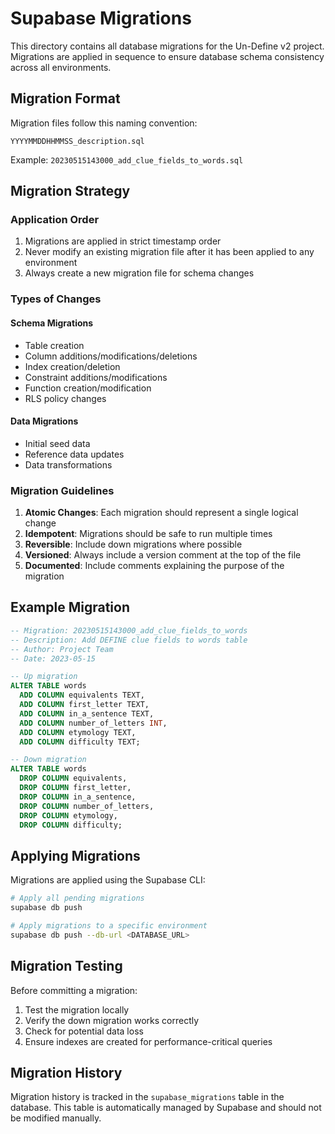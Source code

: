 # Supabase Migrations

This directory contains all database migrations for the Un-Define v2 project. Migrations are applied in sequence to ensure database schema consistency across all environments.

## Migration Format

Migration files follow this naming convention:

```
YYYYMMDDHHMMSS_description.sql
```

Example: `20230515143000_add_clue_fields_to_words.sql`

## Migration Strategy

### Application Order

1. Migrations are applied in strict timestamp order
2. Never modify an existing migration file after it has been applied to any environment
3. Always create a new migration file for schema changes

### Types of Changes

#### Schema Migrations

- Table creation
- Column additions/modifications/deletions
- Index creation/deletion
- Constraint additions/modifications
- Function creation/modification
- RLS policy changes

#### Data Migrations

- Initial seed data
- Reference data updates
- Data transformations

### Migration Guidelines

1. **Atomic Changes**: Each migration should represent a single logical change
2. **Idempotent**: Migrations should be safe to run multiple times
3. **Reversible**: Include down migrations where possible
4. **Versioned**: Always include a version comment at the top of the file
5. **Documented**: Include comments explaining the purpose of the migration

## Example Migration

```sql
-- Migration: 20230515143000_add_clue_fields_to_words
-- Description: Add DEFINE clue fields to words table
-- Author: Project Team
-- Date: 2023-05-15

-- Up migration
ALTER TABLE words
  ADD COLUMN equivalents TEXT,
  ADD COLUMN first_letter TEXT,
  ADD COLUMN in_a_sentence TEXT,
  ADD COLUMN number_of_letters INT,
  ADD COLUMN etymology TEXT,
  ADD COLUMN difficulty TEXT;

-- Down migration
ALTER TABLE words
  DROP COLUMN equivalents,
  DROP COLUMN first_letter,
  DROP COLUMN in_a_sentence,
  DROP COLUMN number_of_letters,
  DROP COLUMN etymology,
  DROP COLUMN difficulty;
```

## Applying Migrations

Migrations are applied using the Supabase CLI:

```bash
# Apply all pending migrations
supabase db push

# Apply migrations to a specific environment
supabase db push --db-url <DATABASE_URL>
```

## Migration Testing

Before committing a migration:

1. Test the migration locally
2. Verify the down migration works correctly
3. Check for potential data loss
4. Ensure indexes are created for performance-critical queries

## Migration History

Migration history is tracked in the `supabase_migrations` table in the database. This table is automatically managed by Supabase and should not be modified manually.
